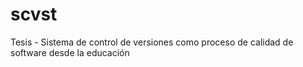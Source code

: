 # scvst
Tesis - Sistema de control de versiones como proceso de calidad de software desde la educación
